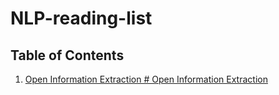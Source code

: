 # NLP-reading-list

## Table of Contents
1. [Open Information Extraction # Open Information Extraction](/readme/openie.md)